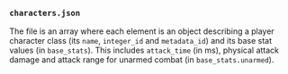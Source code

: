### `characters.json`

The file is an array where each element is an object describing a player character class
(its `name`, `integer_id` and `metadata_id`) and its base stat values (in `base_stats`).
This includes `attack_time` (in ms), physical attack damage and attack range for unarmed
combat (in `base_stats.unarmed`).
